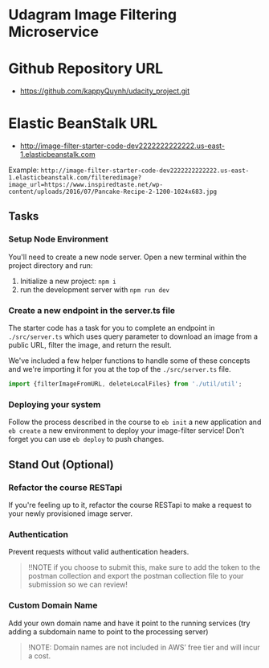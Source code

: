 # Udagram Image Filtering Microservice

# Github Repository URL
- https://github.com/kappyQuynh/udacity_project.git

# Elastic BeanStalk URL
- http://image-filter-starter-code-dev2222222222222.us-east-1.elasticbeanstalk.com

Example: `http://image-filter-starter-code-dev2222222222222.us-east-1.elasticbeanstalk.com/filteredimage?image_url=https://www.inspiredtaste.net/wp-content/uploads/2016/07/Pancake-Recipe-2-1200-1024x683.jpg`

## Tasks

### Setup Node Environment

You'll need to create a new node server. Open a new terminal within the project directory and run:

1. Initialize a new project: `npm i`
2. run the development server with `npm run dev`

### Create a new endpoint in the server.ts file

The starter code has a task for you to complete an endpoint in `./src/server.ts` which uses query parameter to download an image from a public URL, filter the image, and return the result.

We've included a few helper functions to handle some of these concepts and we're importing it for you at the top of the `./src/server.ts`  file.

```typescript
import {filterImageFromURL, deleteLocalFiles} from './util/util';
```

### Deploying your system

Follow the process described in the course to `eb init` a new application and `eb create` a new environment to deploy your image-filter service! Don't forget you can use `eb deploy` to push changes.

## Stand Out (Optional)

### Refactor the course RESTapi

If you're feeling up to it, refactor the course RESTapi to make a request to your newly provisioned image server.

### Authentication

Prevent requests without valid authentication headers.
> !!NOTE if you choose to submit this, make sure to add the token to the postman collection and export the postman collection file to your submission so we can review!

### Custom Domain Name

Add your own domain name and have it point to the running services (try adding a subdomain name to point to the processing server)
> !NOTE: Domain names are not included in AWS’ free tier and will incur a cost.
